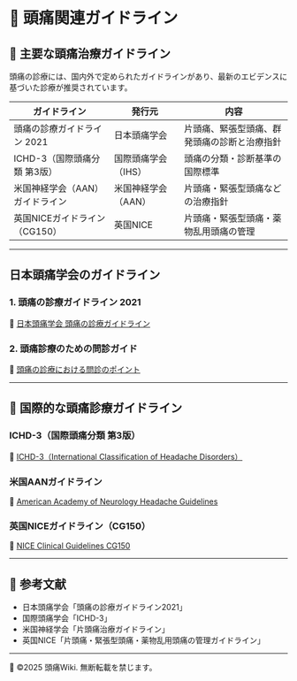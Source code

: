 # 📖 頭痛関連ガイドライン

## 🔹 主要な頭痛治療ガイドライン

頭痛の診療には、国内外で定められたガイドラインがあり、最新のエビデンスに基づいた診療が推奨されています。

| ガイドライン | 発行元 | 内容 |
|--------------|--------|---------|
| 頭痛の診療ガイドライン 2021 | 日本頭痛学会 | 片頭痛、緊張型頭痛、群発頭痛の診断と治療指針 |
| ICHD-3（国際頭痛分類 第3版） | 国際頭痛学会（IHS） | 頭痛の分類・診断基準の国際標準 |
| 米国神経学会（AAN）ガイドライン | 米国神経学会（AAN） | 片頭痛・緊張型頭痛などの治療指針 |
| 英国NICEガイドライン（CG150） | 英国NICE | 片頭痛・緊張型頭痛・薬物乱用頭痛の管理 |

---

## 日本頭痛学会のガイドライン

### 1. 頭痛の診療ガイドライン 2021
📄 [日本頭痛学会 頭痛の診療ガイドライン](https://www.jhsnet.net/guideline.html)

### 2. 頭痛診療のための問診ガイド
📄 [頭痛の診療における問診のポイント](https://www.jhsnet.net/questionnaire.html)

---

## 🔹 国際的な頭痛診療ガイドライン

### ICHD-3（国際頭痛分類 第3版）
📄 [ICHD-3（International Classification of Headache Disorders）](https://ichd-3.org/)

### 米国AANガイドライン
📄 [American Academy of Neurology Headache Guidelines](https://www.aan.com/Guidelines/)

### 英国NICEガイドライン（CG150）
📄 [NICE Clinical Guidelines CG150](https://www.nice.org.uk/guidance/cg150)

---

## 📖 参考文献
- 日本頭痛学会「頭痛の診療ガイドライン2021」
- 国際頭痛学会「ICHD-3」
- 米国神経学会「片頭痛治療ガイドライン」
- 英国NICE「片頭痛・緊張型頭痛・薬物乱用頭痛の管理ガイドライン」

---
📌 ©2025 頭痛Wiki. 無断転載を禁じます。
